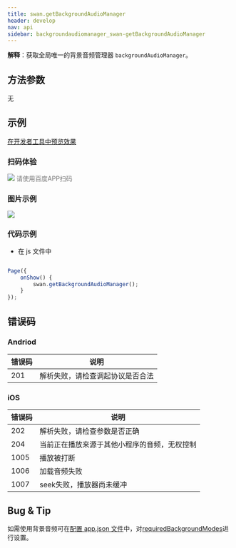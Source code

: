```yaml
---
title: swan.getBackgroundAudioManager
header: develop
nav: api
sidebar: backgroundaudiomanager_swan-getBackgroundAudioManager
---
```





**解释**：获取全局唯一的背景音频管理器 `backgroundAudioManager`。

 
## 方法参数 

无



## 示例

<a href="swanide://fragment/5beabcb45088a2a513f5eab9de2ef98a1573617055617" title="在开发者工具中预览效果" target="_self">在开发者工具中预览效果</a>

### 扫码体验

<div class='scan-code-container'>
    <img src="https://b.bdstatic.com/miniapp/assets/images/doc_demo/fragment_getBackgroundAudioManager.png" class="demo-qrcode-image" />
    <font color=#777 12px>请使用百度APP扫码</font>
</div>

### 图片示例 


<div class="m-doc-custom-examples">
    <div class="m-doc-custom-examples-correct">
        <img src="https://b.bdstatic.com/miniapp/images/getBackgroundAudioManager.gif">
    </div>
    <div class="m-doc-custom-examples-correct">
        <img src=" ">
    </div>
    <div class="m-doc-custom-examples-correct">
        <img src=" ">
    </div>     
</div>

### 代码示例 




* 在 js 文件中

```javascript

Page({
    onShow() {
        swan.getBackgroundAudioManager();
    }
});

```
##  错误码

### Andriod

|错误码|说明|
|--|--|
|201|解析失败，请检查调起协议是否合法 |

### iOS

|错误码|说明|
|--|--|
|202  |解析失败，请检查参数是否正确|
|204|当前正在播放来源于其他小程序的音频，无权控制|
|1005|播放被打断|
|1006|加载音频失败|
|1007|seek失败，播放器尚未缓冲|

## Bug & Tip 
 
如需使用背景音频可在[配置 app.json 文件](https://smartprogram.baidu.com/docs/develop/tutorial/process/)中，对[requiredBackgroundModes](https://smartprogram.baidu.com/docs/develop/tutorial/process/#requiredBackgroundModes)进行设置。